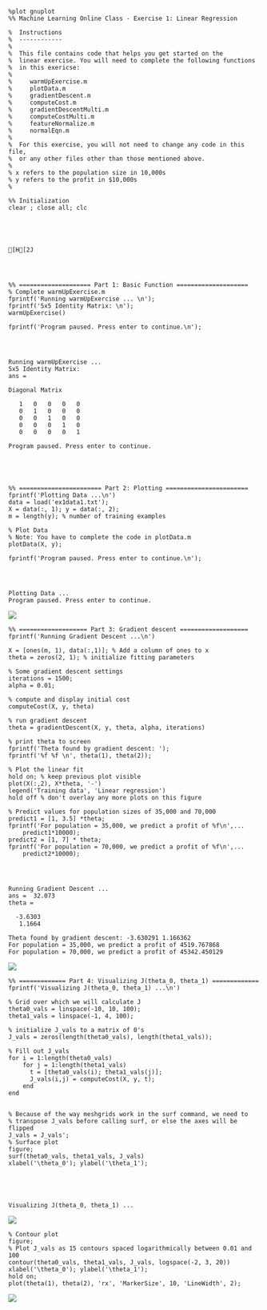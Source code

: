 

    %plot gnuplot
    %% Machine Learning Online Class - Exercise 1: Linear Regression
    
    %  Instructions
    %  ------------
    % 
    %  This file contains code that helps you get started on the
    %  linear exercise. You will need to complete the following functions 
    %  in this exericse:
    %
    %     warmUpExercise.m
    %     plotData.m
    %     gradientDescent.m
    %     computeCost.m
    %     gradientDescentMulti.m
    %     computeCostMulti.m
    %     featureNormalize.m
    %     normalEqn.m
    %
    %  For this exercise, you will not need to change any code in this file,
    %  or any other files other than those mentioned above.
    %
    % x refers to the population size in 10,000s
    % y refers to the profit in $10,000s
    %
    
    %% Initialization
    clear ; close all; clc





    [H[2J




    %% ==================== Part 1: Basic Function ====================
    % Complete warmUpExercise.m 
    fprintf('Running warmUpExercise ... \n');
    fprintf('5x5 Identity Matrix: \n');
    warmUpExercise()
    
    fprintf('Program paused. Press enter to continue.\n');




    Running warmUpExercise ... 
    5x5 Identity Matrix: 
    ans =
    
    Diagonal Matrix
    
       1   0   0   0   0
       0   1   0   0   0
       0   0   1   0   0
       0   0   0   1   0
       0   0   0   0   1
    
    Program paused. Press enter to continue.





    %% ======================= Part 2: Plotting =======================
    fprintf('Plotting Data ...\n')
    data = load('ex1data1.txt');
    X = data(:, 1); y = data(:, 2);
    m = length(y); % number of training examples
    
    % Plot Data
    % Note: You have to complete the code in plotData.m
    plotData(X, y);
    
    fprintf('Program paused. Press enter to continue.\n');




    Plotting Data ...
    Program paused. Press enter to continue.




<img src = 'images/plot1.png'>


    %% =================== Part 3: Gradient descent ===================
    fprintf('Running Gradient Descent ...\n')
    
    X = [ones(m, 1), data(:,1)]; % Add a column of ones to x
    theta = zeros(2, 1); % initialize fitting parameters
    
    % Some gradient descent settings
    iterations = 1500;
    alpha = 0.01;
    
    % compute and display initial cost
    computeCost(X, y, theta)
    
    % run gradient descent
    theta = gradientDescent(X, y, theta, alpha, iterations)
    
    % print theta to screen
    fprintf('Theta found by gradient descent: ');
    fprintf('%f %f \n', theta(1), theta(2));
    
    % Plot the linear fit
    hold on; % keep previous plot visible
    plot(X(:,2), X*theta, '-')
    legend('Training data', 'Linear regression')
    hold off % don't overlay any more plots on this figure
    
    % Predict values for population sizes of 35,000 and 70,000
    predict1 = [1, 3.5] *theta;
    fprintf('For population = 35,000, we predict a profit of %f\n',...
        predict1*10000);
    predict2 = [1, 7] * theta;
    fprintf('For population = 70,000, we predict a profit of %f\n',...
        predict2*10000);




    Running Gradient Descent ...
    ans =  32.073
    theta =
    
      -3.6303
       1.1664
    
    Theta found by gradient descent: -3.630291 1.166362 
    For population = 35,000, we predict a profit of 4519.767868
    For population = 70,000, we predict a profit of 45342.450129




<img src = 'images/plot2.png'>


    %% ============= Part 4: Visualizing J(theta_0, theta_1) =============
    fprintf('Visualizing J(theta_0, theta_1) ...\n')
    
    % Grid over which we will calculate J
    theta0_vals = linspace(-10, 10, 100);
    theta1_vals = linspace(-1, 4, 100);
    
    % initialize J_vals to a matrix of 0's
    J_vals = zeros(length(theta0_vals), length(theta1_vals));
    
    % Fill out J_vals
    for i = 1:length(theta0_vals)
        for j = 1:length(theta1_vals)
    	  t = [theta0_vals(i); theta1_vals(j)];    
    	  J_vals(i,j) = computeCost(X, y, t);
        end
    end
    
    
    % Because of the way meshgrids work in the surf command, we need to 
    % transpose J_vals before calling surf, or else the axes will be flipped
    J_vals = J_vals';
    % Surface plot
    figure;
    surf(theta0_vals, theta1_vals, J_vals)
    xlabel('\theta_0'); ylabel('\theta_1');





    Visualizing J(theta_0, theta_1) ...




<img src = 'images/plot3.png'>


    % Contour plot
    figure;
    % Plot J_vals as 15 contours spaced logarithmically between 0.01 and 100
    contour(theta0_vals, theta1_vals, J_vals, logspace(-2, 3, 20))
    xlabel('\theta_0'); ylabel('\theta_1');
    hold on;
    plot(theta(1), theta(2), 'rx', 'MarkerSize', 10, 'LineWidth', 2);

<img src = 'images/plot4.png'>


    
